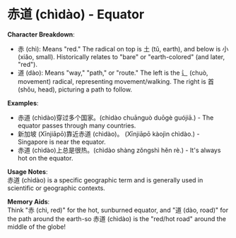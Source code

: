# **赤道 (chìdào) - Equator**

**Character Breakdown**:  
- 赤 (chì): Means "red." The radical on top is 土 (tǔ, earth), and below is 小 (xiǎo, small). Historically relates to "bare" or "earth-colored" (and later, "red").  
- 道 (dào): Means "way," "path," or "route." The left is the 辶 (chuò, movement) radical, representing movement/walking. The right is 首 (shǒu, head), picturing a path to follow.

**Examples**:  
- 赤道 (chìdào)穿过多个国家。(chìdào chuānguò duōgè guójiā.) - The equator passes through many countries.  
- 新加坡 (Xīnjiāpō)靠近赤道 (chìdào)。 (Xīnjiāpō kàojìn chìdào.) - Singapore is near the equator.  
- 赤道 (chìdào)上总是很热。(chìdào shàng zǒngshì hěn rè.) - It's always hot on the equator.

**Usage Notes**:  
赤道 (chìdào) is a specific geographic term and is generally used in scientific or geographic contexts.

**Memory Aids**:  
Think "赤 (chì, red)" for the hot, sunburned equator, and "道 (dào, road)" for the path around the earth-so 赤道 (chìdào) is the "red/hot road" around the middle of the globe!